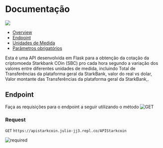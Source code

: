 # Documentação

![](https://img.shields.io/badge/version-1.0.0-brightgreen)

- [Overview](#Documentação "Overview")
- [Endpoint](#Endpoint "Endpoint")
- [Unidades de Medida](#Units "Unidades de Medida")
- [Parâmetros obrigatórios](#Parameters "Parâmetros obrigatórios")

Esta é uma API desenvolvida em Flask para a obtenção da cotação da criptomoeda Starkbank COin (SBC) pro cada hora segundo a variação dos valores entre diferentes unidades de medida, incluindo Total de Transferências da plataforma geral da StarkBank, valor do real vs dolar, Valor montante das Transferências da plataforma geral da StarkBank,.



## Endpoint
Faça as requisições para o endpoint a seguir utilizando o método ![GET](https://img.shields.io/badge/GET-brightgreen)

### Request

`GET` `https://apistarkcoin.julio-jj3.repl.co/APIStarkcoin`

![required](https://img.shields.io/badge/Importante:-red)

